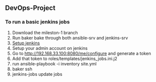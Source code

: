 ## DevOps-Project

### To run a basic jenkins jobs
1. Download the mileston-1 branch
2. Run baker bake through both ansible-srv and jenkins-srv
3. [Setup jenkins](https://linuxize.com/post/how-to-install-jenkins-on-ubuntu-18-04/)
4. Setup your admin account on jenkins
5. Go to http://192.168.33.100:8080/me/configure and generate a token
6. Add that token to roles/templates/jenkins_jobs.ini.j2
7. run ansible-playbook -i inventory site.yml
8. baker ssh
9. jenkins-jobs update jobs
